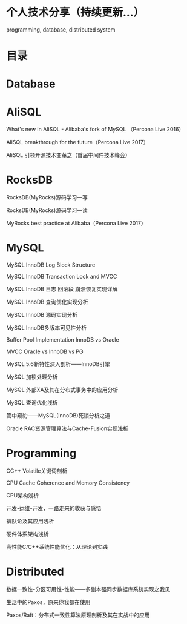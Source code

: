 # 个人技术分享（持续更新...）
programming, database, distributed system

# 目录
# Database
# AliSQL
What's new in AliSQL - Alibaba's fork of MySQL （Percona Live 2016）

AliSQL breakthrough for the future（Percona Live 2017）

AliSQL 引领开源技术变革之（首届中间件技术峰会）

# RocksDB
RocksDB(MyRocks)源码学习—写

RocksDB(MyRocks)源码学习—读

MyRocks best practice at Alibaba（Percona Live 2017）

# MySQL
MySQL InnoDB Log Block Structure

MySQL InnoDB Transaction Lock and MVCC

MySQL InnoDB 日志 回滚段 崩溃恢复实现详解

MySQL InnoDB 查询优化实现分析

MySQL InnoDB 源码实现分析

MySQL InnoDB多版本可见性分析

Buffer Pool Implementation InnoDB vs Oracle

MVCC Oracle vs InnoDB vs PG

MySQL 5.6新特性深入剖析——InnoDB引擎

MySQL 加锁处理分析

MySQL 外部XA及其在分布式事务中的应用分析

MySQL 查询优化浅析

管中窥豹——MySQL(InnoDB)死锁分析之道

Oracle RAC资源管理算法与Cache-Fusion实现浅析

# Programming
CC++ Volatile关键词剖析

CPU Cache Coherence and Memory Consistency

CPU架构浅析

开发-运维-开发，一路走来的收获与感悟

排队论及其应用浅析

硬件体系架构浅析

高性能C/C++系统性能优化：从理论到实践

# Distributed
数据一致性-分区可用性-性能——多副本强同步数据库系统实现之我见

生活中的Paxos，原来你我都在使用

Paxos/Raft：分布式一致性算法原理剖析及其在实战中的应用
